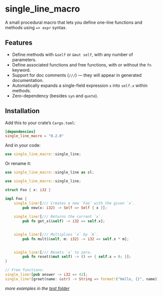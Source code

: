 # single_line_macro

A small procedural macro that lets you define one-line functions and methods using `=> expr` syntax.

## Features

- Define methods with `&self` or `&mut self`, with any number of parameters.
- Define associated functions and free functions, with or without the `fn` keyword.
- Support for doc comments (`///`) — they will appear in generated documentation.
- Automatically expands a single-field expression `x` into `self.x` within methods.
- Zero-dependency (besides `syn` and `quote`).

## Installation

Add this to your crate’s `Cargo.toml`:

```toml
[dependencies]
single_line_macro = "0.2.0"
```

And in your code:
```rust
use single_line_macro::single_line;
```

Or rename it:

```rust
use single_line_macro::single_line as sl;
```

```rust
use single_line_macro::single_line;

struct Foo { x: i32 }

impl Foo {
    single_line![/// Creates a new `Foo` with the given `x`.
        pub new(x: i32) -> Self => Self { x }];
    
    single_line![/// Returns the current `x`.
        pub fn get_x(&self) -> i32 => self.x];

    
    single_line![/// Multiplies `x` by `m`.
        pub fn mult(&self, m: i32) -> i32 => self.x * m];

    
    single_line![/// Resets `x` to zero.
        pub fn reset(&mut self) -> () => { self.x = 0; }];
}

// Free functions:
single_line![pub answer -> i32 => 42];
single_line![greet(name: &str) -> String => format!("Hello, {}", name)];
```

*more examples in the [test folder](https://github.com/philou404/single_line_macro/blob/master/tests/single_line_tests.rs)*